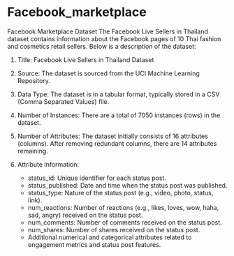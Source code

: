 # Facebook_marketplace
Facebook Marketplace Dataset
The Facebook Live Sellers in Thailand dataset contains information about the Facebook pages of 10 Thai fashion and cosmetics retail sellers. Below is a description of the dataset:

1. Title: Facebook Live Sellers in Thailand Dataset

2. Source: The dataset is sourced from the UCI Machine Learning Repository.

3. Data Type: The dataset is in a tabular format, typically stored in a CSV (Comma Separated Values) file.

4. Number of Instances: There are a total of 7050 instances (rows) in the dataset.

5. Number of Attributes: The dataset initially consists of 16 attributes (columns). After removing redundant columns, there are 14 attributes remaining.

6. Attribute Information:
   - status_id: Unique identifier for each status post.
   - status_published: Date and time when the status post was published.
   - status_type: Nature of the status post (e.g., video, photo, status, link).
   - num_reactions: Number of reactions (e.g., likes, loves, wow, haha, sad, angry) received on the status post.
   - num_comments: Number of comments received on the status post.
   - num_shares: Number of shares received on the status post.
   - Additional numerical and categorical attributes related to engagement metrics and status post features.
